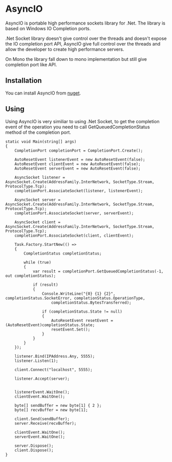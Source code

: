 AsyncIO
========

AsyncIO is portable high performance sockets library for .Net. The library is based on Windows IO Completion ports.

.Net Socket library doesn't give control over the threads and doesn't expose the IO completion port API, AsyncIO give full control over the threads and allow the developer to create high performance servers.

On Mono the library fall down to mono implementation but still give completion port like API. 

## Installation

You can install AsyncIO from [nuget](http://www.nuget.org/packages/AsyncIO/).

## Using

Using AsyncIO is very similiar to using .Net Socket, to get the completion event of the operation you need to call GetQueuedCompletionStatus method of the completion port.

    static void Main(string[] args)
    {
        CompletionPort completionPort = CompletionPort.Create();

        AutoResetEvent listenerEvent = new AutoResetEvent(false);
        AutoResetEvent clientEvent = new AutoResetEvent(false);
        AutoResetEvent serverEvent = new AutoResetEvent(false);

        AsyncSocket listener = AsyncSocket.Create(AddressFamily.InterNetwork, SocketType.Stream, ProtocolType.Tcp);
        completionPort.AssociateSocket(listener, listenerEvent);

        AsyncSocket server = AsyncSocket.Create(AddressFamily.InterNetwork, SocketType.Stream, ProtocolType.Tcp);
        completionPort.AssociateSocket(server, serverEvent);

        AsyncSocket client = AsyncSocket.Create(AddressFamily.InterNetwork, SocketType.Stream, ProtocolType.Tcp);
        completionPort.AssociateSocket(client, clientEvent);

        Task.Factory.StartNew(() =>
        {
            CompletionStatus completionStatus;

            while (true)
            {
                var result = completionPort.GetQueuedCompletionStatus(-1, out completionStatus);

                if (result)
                {
                    Console.WriteLine("{0} {1} {2}", completionStatus.SocketError, completionStatus.OperationType,
                        completionStatus.BytesTransferred);

                    if (completionStatus.State != null)
                    {
                        AutoResetEvent resetEvent = (AutoResetEvent)completionStatus.State;
                        resetEvent.Set();
                    }
                }
            }
        });

        listener.Bind(IPAddress.Any, 5555);
        listener.Listen(1);

        client.Connect("localhost", 5555);

        listener.Accept(server);


        listenerEvent.WaitOne();
        clientEvent.WaitOne();

        byte[] sendBuffer = new byte[1] { 2 };
        byte[] recvBuffer = new byte[1];

        client.Send(sendBuffer);
        server.Receive(recvBuffer);

        clientEvent.WaitOne();
        serverEvent.WaitOne();

        server.Dispose();
        client.Dispose();
    }



